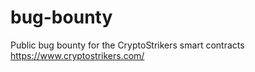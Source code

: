 # bug-bounty
Public bug bounty for the CryptoStrikers smart contracts https://www.cryptostrikers.com/
